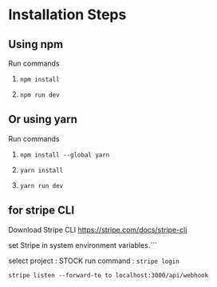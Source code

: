 # Installation Steps



## Using npm

Run commands

1) ```npm install```


2) ```npm run dev```


## Or using yarn


Run commands 

1) ```npm install --global yarn```

2) ```yarn install```

3) ```yarn run dev```

## for stripe CLI
Download Stripe CLI  https://stripe.com/docs/stripe-cli
    
set Stripe in system environment variables.```

select project : STOCK 
run command : ```stripe login``` 
    
```stripe listen --forward-to to localhost:3000/api/webhook```




